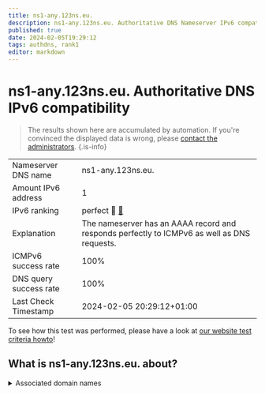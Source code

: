 ```yaml
---
title: ns1-any.123ns.eu.
description: ns1-any.123ns.eu. Authoritative DNS Nameserver IPv6 compatibility
published: true
date: 2024-02-05T19:29:12
tags: authdns, rank1
editor: markdown
---
```


# ns1-any.123ns.eu. Authoritative DNS IPv6 compatibility

> The results shown here are accumulated by automation. If you're convinced the displayed data is wrong, please [contact the administrators](/howto/chat). 
{.is-info}




|   |   |
| - | - |
| Nameserver DNS name | ns1-any.123ns.eu.
| Amount IPv6 address | 1
| IPv6 ranking | perfect :1st_place_medal: [🔗](/howto/ranking) |
| Explanation | The nameserver has an AAAA record and responds perfectly to ICMPv6 as well as DNS requests. |
| ICMPv6 success rate | 100%|
| DNS query success rate | 100% |
| Last Check Timestamp | 2024-02-05 20:29:12+01:00 |

To see how this test was performed, please have a look at [our website test criteria howto](/howto/testcriteria/authdns)!


## What is ns1-any.123ns.eu. about?






<details>
<summary>Associated domain names</summary>

www.bmj.de

www.bundesbank.de

www.bundesrat.de

</details>
